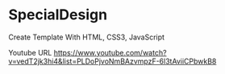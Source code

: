 # SpecialDesign
Create Template With HTML, CSS3, JavaScript

Youtube URL https://www.youtube.com/watch?v=vedT2jk3hi4&list=PLDoPjvoNmBAzvmpzF-6l3tAviiCPbwkB8
